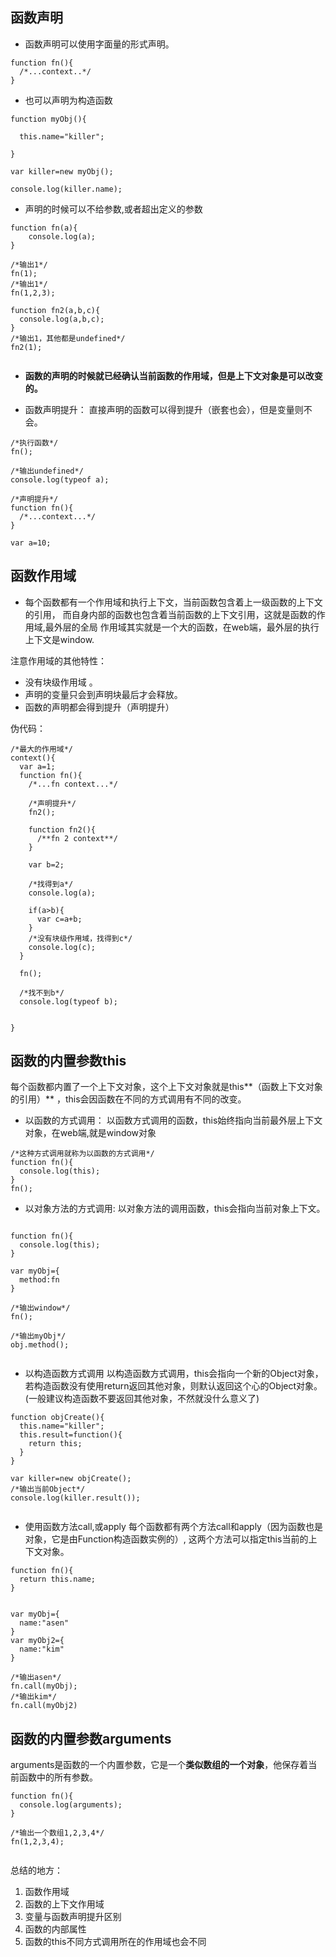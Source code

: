 ## 函数声明
- 函数声明可以使用字面量的形式声明。
```
function fn(){
  /*...context..*/
}
```

- 也可以声明为构造函数

```
function myObj(){

  this.name="killer";

}

var killer=new myObj();

console.log(killer.name);

```

- 声明的时候可以不给参数,或者超出定义的参数

```
function fn(a){
    console.log(a);
}

/*输出1*/
fn(1);
/*输出1*/
fn(1,2,3);

function fn2(a,b,c){
  console.log(a,b,c);
}
/*输出1，其他都是undefined*/
fn2(1);


```

- **函数的声明的时候就已经确认当前函数的作用域，但是上下文对象是可以改变的。**


- 函数声明提升：
直接声明的函数可以得到提升（嵌套也会），但是变量则不会。

```
/*执行函数*/
fn();

/*输出undefined*/
console.log(typeof a);

/*声明提升*/
function fn(){
  /*...context...*/
}

var a=10;

```


## 函数作用域
- 每个函数都有一个作用域和执行上下文，当前函数包含着上一级函数的上下文的引用，
而自身内部的函数也包含着当前函数的上下文引用，这就是函数的作用域,最外层的全局
作用域其实就是一个大的函数，在web端，最外层的执行上下文是window.

注意作用域的其他特性：
- 没有块级作用域 。
- 声明的变量只会到声明块最后才会释放。
- 函数的声明都会得到提升（声明提升）

伪代码：
```
/*最大的作用域*/
context(){
  var a=1;
  function fn(){
    /*...fn context...*/

    /*声明提升*/
    fn2();

    function fn2(){
      /**fn 2 context**/
    }

    var b=2;

    /*找得到a*/
    console.log(a);

    if(a>b){
      var c=a+b;
    }
    /*没有块级作用域，找得到c*/
    console.log(c);
  }

  fn();

  /*找不到b*/
  console.log(typeof b);


}

```

## 函数的内置参数this
每个函数都内置了一个上下文对象，这个上下文对象就是this**（函数上下文对象的引用）** ，this会因函数在不同的方式调用有不同的改变。


- 以函数的方式调用：
以函数方式调用的函数，this始终指向当前最外层上下文对象，在web端,就是window对象

```
/*这种方式调用就称为以函数的方式调用*/
function fn(){
  console.log(this);
}
fn();
```

- 以对象方法的方式调用:
以对象方法的调用函数，this会指向当前对象上下文。

```

function fn(){
  console.log(this);
}

var myObj={
  method:fn
}

/*输出window*/
fn();

/*输出myObj*/
obj.method();


```

- 以构造函数方式调用
以构造函数方式调用，this会指向一个新的Object对象，若构造函数没有使用return返回其他对象，则默认返回这个心的Object对象。(一般建议构造函数不要返回其他对象，不然就没什么意义了)

```
function objCreate(){
  this.name="killer";
  this.result=function(){
    return this;
  }
}

var killer=new objCreate();
/*输出当前Object*/
console.log(killer.result());


```



- 使用函数方法call,或apply
每个函数都有两个方法call和apply（因为函数也是对象，它是由Function构造函数实例的）,
这两个方法可以指定this当前的上下文对象。

```
function fn(){
  return this.name;
}


var myObj={
  name:"asen"
}
var myObj2={
  name:"kim"
}

/*输出asen*/
fn.call(myObj);
/*输出kim*/
fn.call(myObj2)

```


## 函数的内置参数arguments
arguments是函数的一个内置参数，它是一个**类似数组的一个对象**，他保存着当前函数中的所有参数。

```
function fn(){
  console.log(arguments);
}

/*输出一个数组1,2,3,4*/
fn(1,2,3,4);


```





总结的地方：
1. 函数作用域
2. 函数的上下文作用域
2. 变量与函数声明提升区别
3. 函数的内部属性
4. 函数的this不同方式调用所在的作用域也会不同
